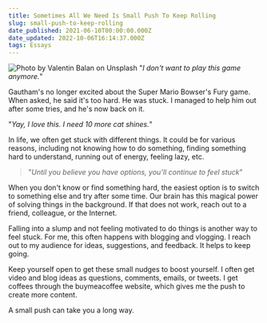 ```yaml
---
title: Sometimes All We Need Is Small Push To Keep Rolling
slug: small-push-to-keep-rolling
date_published: 2021-06-10T00:00:00.000Z
date_updated: 2022-10-06T16:14:37.000Z
tags: Essays
---
```


![Photo by Valentin Balan on Unsplash](__GHOST_URL__/content/images/rolling.jpg)
"*I don't want to play this game anymore.*"

Gautham's no longer excited about the Super Mario Bowser's Fury game. When asked, he said it's too hard. He was stuck. I managed to help him out after some tries, and he's now back on it.

"*Yay, I love this. I need 10 more cat shines.*"

In life, we often get stuck with different things. It could be for various reasons, including not knowing how to do something, finding something hard to understand, running out of energy, feeling lazy, etc.

> "*Until you believe you have options, you’ll continue to feel stuck*"

When you don't know or find something hard, the easiest option is to switch to something else and try after some time. Our brain has this magical power of solving things in the background. If that does not work, reach out to a friend, colleague, or the Internet.

Falling into a slump and not feeling motivated to do things is another way to feel stuck. For me, this often happens with blogging and vlogging. I reach out to my audience for ideas, suggestions, and feedback. It helps to keep going.

Keep yourself open to get these small nudges to boost yourself. I often get video and blog ideas as questions, comments, emails, or tweets. I get coffees through the buymeacoffee website, which gives me the push to create more content.

A small push can take you a long way.
